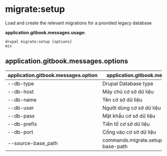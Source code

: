 # migrate:setup
Load and create the relevant migrations for a provided legacy database

**application.gitbook.messages.usage:**
```
drupal migrate:setup [options]
mis
```

## application.gitbook.messages.options
application.gitbook.messages.option | application.gitbook.messages.details
-------|-------------
--db-type | Drupal Database type
--db-host | Máy chủ cơ sở dữ liệu
--db-name | Tên cơ sở dữ liệu
--db-user | Người dùng cơ sở dữ liệu
--db-pass | Mật khẩu cơ sở dữ liệu
--db-prefix | Tiền tố cơ sở dữ liệu
--db-port | Cổng vào cơ sở dữ liệu
--source-base_path | commands.migrate.setup.options.source-base-path
